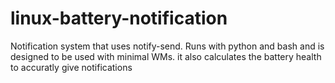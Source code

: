 # linux-battery-notification
Notification system that uses notify-send. Runs with python and bash and is designed to be used with minimal WMs. it also calculates the battery health to accuratly give notifications
